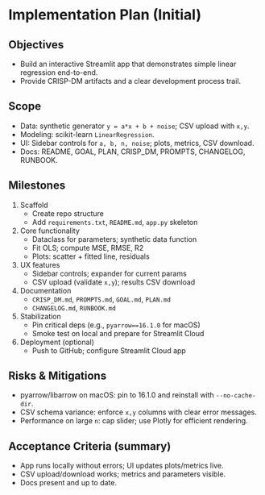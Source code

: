 # Implementation Plan (Initial)

## Objectives
- Build an interactive Streamlit app that demonstrates simple linear regression end-to-end.
- Provide CRISP-DM artifacts and a clear development process trail.

## Scope
- Data: synthetic generator `y = a*x + b + noise`; CSV upload with `x,y`.
- Modeling: scikit-learn `LinearRegression`.
- UI: Sidebar controls for `a, b, n, noise`; plots, metrics, CSV download.
- Docs: README, GOAL, PLAN, CRISP_DM, PROMPTS, CHANGELOG, RUNBOOK.

## Milestones
1) Scaffold
   - Create repo structure
   - Add `requirements.txt`, `README.md`, `app.py` skeleton
2) Core functionality
   - Dataclass for parameters; synthetic data function
   - Fit OLS; compute MSE, RMSE, R2
   - Plots: scatter + fitted line, residuals
3) UX features
   - Sidebar controls; expander for current params
   - CSV upload (validate `x,y`); results CSV download
4) Documentation
   - `CRISP_DM.md`, `PROMPTS.md`, `GOAL.md`, `PLAN.md`
   - `CHANGELOG.md`, `RUNBOOK.md`
5) Stabilization
   - Pin critical deps (e.g., `pyarrow==16.1.0` for macOS)
   - Smoke test on local and prepare for Streamlit Cloud
6) Deployment (optional)
   - Push to GitHub; configure Streamlit Cloud app

## Risks & Mitigations
- pyarrow/libarrow on macOS: pin to 16.1.0 and reinstall with `--no-cache-dir`.
- CSV schema variance: enforce `x,y` columns with clear error messages.
- Performance on large `n`: cap slider; use Plotly for efficient rendering.

## Acceptance Criteria (summary)
- App runs locally without errors; UI updates plots/metrics live.
- CSV upload/download works; metrics and parameters visible.
- Docs present and up to date.
